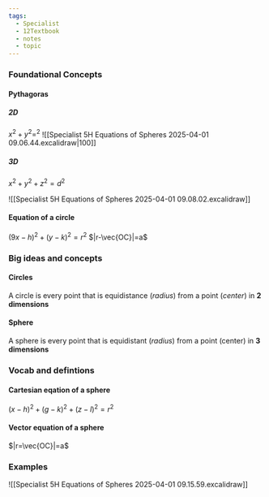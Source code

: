 ```yaml
---
tags:
  - Specialist
  - 12Textbook
  - notes
  - topic
---
```

### Foundational Concepts
#### Pythagoras
##### 2D
$x^2 +y^2=^2$
![[Specialist 5H Equations of Spheres 2025-04-01 09.06.44.excalidraw|100]]


##### 3D
$x^2+y^2+z^2=d^2$

![[Specialist 5H Equations of Spheres 2025-04-01 09.08.02.excalidraw]]


#### Equation of a circle

$(9x-h)^2 + (y-k)^2=r^2$
$|r-\vec{OC}|=a$

### Big ideas and concepts

#### Circles
A circle is every point that is equidistance (*radius*) from a point (*center*) in **2 dimensions**

#### Sphere
A sphere is every point that is equidistant (*radius*) from a point (center) in **3 dimensions**

### Vocab and defintions
#### Cartesian eqation of a sphere
$(x-h)^2+(g-k)^2+(z-l)^2=r^2$

#### Vector equation of a sphere
$|r=\vec{OC}|=a$ 

### Examples
![[Specialist 5H Equations of Spheres 2025-04-01 09.15.59.excalidraw]]